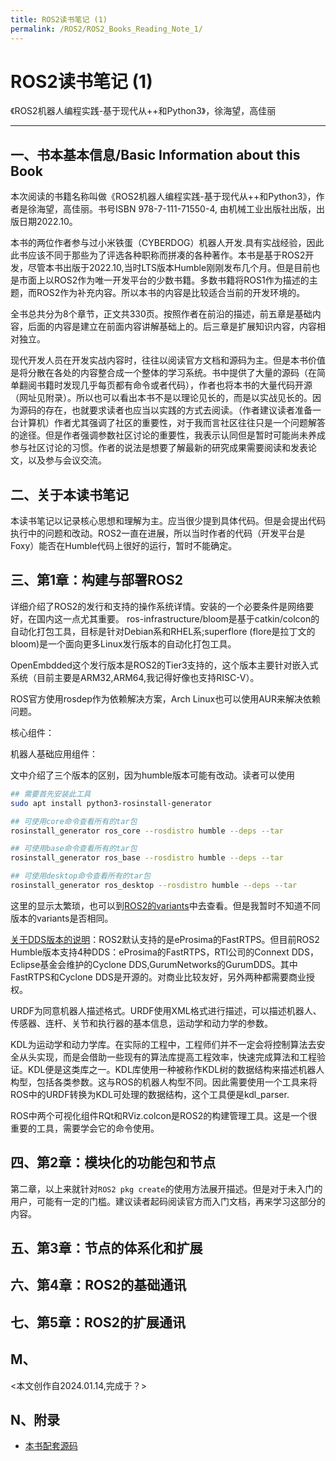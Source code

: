 ```yaml
---
title: ROS2读书笔记 (1)
permalink: /ROS2/ROS2_Books_Reading_Note_1/
---
```


# ROS2读书笔记 (1)

《ROS2机器人编程实践-基于现代从++和Python3》，徐海望，高佳丽
________________________________

## 一、书本基本信息/Basic Information about this Book
本次阅读的书籍名称叫做《ROS2机器人编程实践-基于现代从++和Python3》，作者是徐海望，高佳丽。书号ISBN 978-7-111-71550-4, 由机械工业出版社出版，出版日期2022.10。

本书的两位作者参与过小米铁蛋（CYBERDOG）机器人开发.具有实战经验，因此此书应该不同于那些为了评选各种职称而拼凑的各种著作。本书是基于ROS2开发，尽管本书出版于2022.10,当时LTS版本Humble刚刚发布几个月。但是目前也是市面上以ROS2作为唯一开发平台的少数书籍。多数书籍将ROS1作为描述的主题，而ROS2作为补充内容。所以本书的内容是比较适合当前的开发环境的。

全书总共分为8个章节，正文共330页。按照作者在前沿的描述，前五章是基础内容，后面的内容是建立在前面内容讲解基础上的。后三章是扩展知识内容，内容相对独立。

现代开发人员在开发实战内容时，往往以阅读官方文档和源码为主。但是本书价值是将分散在各处的内容整合成一个整体的学习系统。书中提供了大量的源码（在简单翻阅书籍时发现几乎每页都有命令或者代码），作者也将本书的大量代码开源（网址见附录）。所以也可以看出本书不是以理论见长的，而是以实战见长的。因为源码的存在，也就要求读者也应当以实践的方式去阅读。（作者建议读者准备一台计算机）作者尤其强调了社区的重要性，对于我而言社区往往只是一个问题解答的途径。但是作者强调参数社区讨论的重要性，我表示认同但是暂时可能尚未养成参与社区讨论的习惯。作者的说法是想要了解最新的研究成果需要阅读和发表论文，以及参与会议交流。

## 二、关于本读书笔记
本读书笔记以记录核心思想和理解为主。应当很少提到具体代码。但是会提出代码执行中的问题和改动。ROS2一直在进展，所以当时作者的代码（开发平台是Foxy）能否在Humble代码上很好的运行，暂时不能确定。

## 三、第1章：构建与部署ROS2
详细介绍了ROS2的发行和支持的操作系统详情。安装的一个必要条件是网络要好，在国内这一点尤其重要。
ros-infrastructure/bloom是基于catkin/colcon的自动化打包工具，目标是针对Debian系和RHEL系;superflore (flore是拉丁文的bloom)是一个面向更多Linux发行版本的自动化打包工具。

OpenEmbdded这个发行版本是ROS2的Tier3支持的，这个版本主要针对嵌入式系统（目前主要是ARM32,ARM64,我记得好像也支持RISC-V）。

ROS官方使用rosdep作为依赖解决方案，Arch Linux也可以使用AUR来解决依赖问题。

核心组件：

机器人基础应用组件：

文中介绍了三个版本的区别，因为humble版本可能有改动。读者可以使用
```bash
## 需要首先安装此工具
sudo apt install python3-rosinstall-generator

## 可使用core命令查看所有的tar包
rosinstall_generator ros_core --rosdistro humble --deps --tar

## 可使用base命令查看所有的tar包
rosinstall_generator ros_base --rosdistro humble --deps --tar

## 可使用desktop命令查看所有的tar包
rosinstall_generator ros_desktop --rosdistro humble --deps --tar

```
这里的显示太繁琐，也可以到[ROS2的variants](https://github.com/ros2/variants)中去查看。但是我暂时不知道不同版本的variants是否相同。



[关于DDS版本的说明](https://docs.ros.org/en/humble/Installation/DDS-Implementations.html)：ROS2默认支持的是eProsima的FastRTPS。但目前ROS2 Humble版本支持4种DDS：eProsima的FastRTPS，RTI公司的Connext DDS，Eclipse基金会维护的Cyclone DDS,GurumNetworks的GurumDDS。其中FastRTPS和Cyclone DDS是开源的。对商业比较友好，另外两种都需要商业授权。

URDF为同意机器人描述格式。URDF使用XML格式进行描述，可以描述机器人、传感器、连杆、关节和执行器的基本信息，运动学和动力学的参数。

KDL为运动学和动力学库。在实际的工程中，工程师们并不一定会将控制算法去安全从头实现，而是会借助一些现有的算法库提高工程效率，快速完成算法和工程验证。KDL便是这类库之一。KDL库使用一种被称作KDL树的数据结构来描述机器人构型，包括各类参数。这与ROS的机器人构型不同。因此需要使用一个工具来将ROS中的URDF转换为KDL可处理的数据结构，这个工具便是kdl_parser.

ROS中两个可视化组件RQt和RViz.colcon是ROS2的构建管理工具。这是一个很重要的工具，需要学会它的命令使用。

## 四、第2章：模块化的功能包和节点
第二章，以上来就针对`ROS2 pkg create`的使用方法展开描述。但是对于未入门的用户，可能有一定的门槛。建议读者起码阅读官方而入门文档，再来学习这部分的内容。




## 五、第3章：节点的体系化和扩展

## 六、第4章：ROS2的基础通讯

## 七、第5章：ROS2的扩展通讯



## M、
<本文创作自2024.01.14,完成于？>
## N、附录
* [本书配套源码](https://github.com/homalozoa/ros2_for_beginners_code)